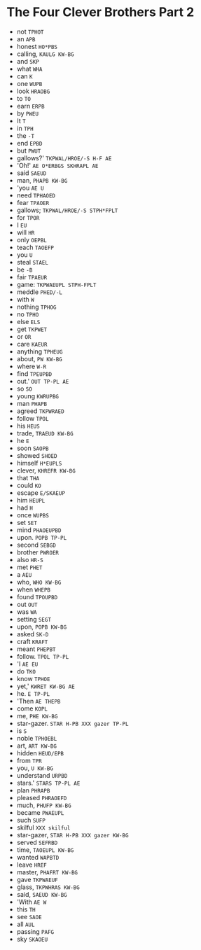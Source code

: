 # The Four Clever Brothers Part 2

* not `TPHOT`
* an `APB`
* honest `HO*PBS`
* calling, `KAULG KW-BG`
* and `SKP`
* what `WHA`
* can `K`
* one `WUPB`
* look `HRAOBG`
* to `TO`
* earn `ERPB`
* by `PWEU`
* It `T`
* in `TPH`
* the `-T`
* end `EPBD`
* but `PWUT`
* gallows?' `TKPWAL/HROE/-S H-F AE`
* 'Oh!' `AE O*ERBGS SKHRAPL AE`
* said `SAEUD`
* man, `PHAPB KW-BG`
* 'you `AE U`
* need `TPHAOED`
* fear `TPAOER`
* gallows; `TKPWAL/HROE/-S STPH*FPLT`
* for `TPOR`
* I `EU`
* will `HR`
* only `OEPBL`
* teach `TAOEFP`
* you `U`
* steal `STAEL`
* be `-B`
* fair `TPAEUR`
* game: `TKPWAEUPL STPH-FPLT`
* meddle `PHED/-L`
* with `W`
* nothing `TPHOG`
* no `TPHO`
* else `ELS`
* get `TKPWET`
* or `OR`
* care `KAEUR`
* anything `TPHEUG`
* about, `PW KW-BG`
* where `W-R`
* find `TPEUPBD`
* out.' `OUT TP-PL AE`
* so `SO`
* young `KWRUPBG`
* man `PHAPB`
* agreed `TKPWRAED`
* follow `TPOL`
* his `HEUS`
* trade, `TRAEUD KW-BG`
* he `E`
* soon `SAOPB`
* showed `SHOED`
* himself `H*EUPLS`
* clever, `KHREFR KW-BG`
* that `THA`
* could `KO`
* escape `E/SKAEUP`
* him `HEUPL`
* had `H`
* once `WUPBS`
* set `SET`
* mind `PHAOEUPBD`
* upon. `POPB TP-PL`
* second `SEBGD`
* brother `PWROER`
* also `HR-S`
* met `PHET`
* a `AEU`
* who, `WHO KW-BG`
* when `WHEPB`
* found `TPOUPBD`
* out `OUT`
* was `WA`
* setting `SEGT`
* upon, `POPB KW-BG`
* asked `SK-D`
* craft `KRAFT`
* meant `PHEPBT`
* follow. `TPOL TP-PL`
* 'I `AE EU`
* do `TKO`
* know `TPHOE`
* yet,' `KWRET KW-BG AE`
* he. `E TP-PL`
* 'Then `AE THEPB`
* come `KOPL`
* me, `PHE KW-BG`
* star-gazer. `STAR H-PB XXX gazer TP-PL`
* is `S`
* noble `TPHOEBL`
* art, `ART KW-BG`
* hidden `HEUD/EPB`
* from `TPR`
* you, `U KW-BG`
* understand `URPBD`
* stars.' `STARS TP-PL AE`
* plan `PHRAPB`
* pleased `PHRAOEFD`
* much, `PHUFP KW-BG`
* became `PWAEUPL`
* such `SUFP`
* skilful `XXX skilful`
* star-gazer, `STAR H-PB XXX gazer KW-BG`
* served `SEFRBD`
* time, `TAOEUPL KW-BG`
* wanted `WAPBTD`
* leave `HREF`
* master, `PHAFRT KW-BG`
* gave `TKPWAEUF`
* glass, `TKPWHRAS KW-BG`
* said, `SAEUD KW-BG`
* 'With `AE W`
* this `TH`
* see `SAOE`
* all `AUL`
* passing `PAFG`
* sky `SKAOEU`
